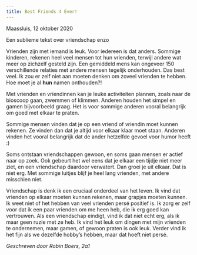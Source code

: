 ```yaml
---
title: Best Friends 4 Ever!
---
```


Maassluis, 12 oktober 2020

Een sublieme tekst over vriendschap enzo

Vrienden zijn met iemand is leuk. Voor iedereen is dat anders. Sommige kinderen, rekenen heel veel mensen tot hun vrienden, terwijl andere wat meer op zichzelf gesteld zijn. Een gemiddeld mens kan ongeveer 150 verschillende relaties met andere mensen tegelijk onderhouden. Das best veel. Ik zou er zelf niet aan moeten denken om zoveel vrienden te hebben. Hoe moet je al **hun** namen onthouden?!

Met vrienden en vriendinnen kan je leuke activiteiten plannen, zoals naar de bioscoop gaan, zwemmen of klimmen. Anderen houden het simpel en gamen bijvoorbeeld graag. Het is voor sommige anderen vooral belangrijk om goed met elkaar te praten.

Sommige mensen vinden dat je op een vriend of vriendin moet kunnen rekenen. Ze vinden dan dat je altijd voor elkaar klaar moet staan. Anderen vinden het vooral belangrijk dat de ander hetzelfde gevoel voor humor heeft :)

Soms ontstaan vriendschappen gewoon, en soms gaan mensen er actief naar op zoek. Ook gebeurt het wel eens dat je elkaar een tijdje niet meer ziet, en een vriendschap daardoor verwatert. Dan groei je uit elkaar. Dat is niet erg. Met sommige luitjes blijf je heel lang vrienden, met andere misschien niet.

Vriendschap is denk ik een cruciaal onderdeel van het leven. Ik vind dat vrienden op elkaar moeten kunnen rekenen, maar grapjes moeten kunnen. Ik weet niet of het hebben van veel vrienden persé positief is. Ik zorg er zelf voor dat ik een paar vrienden om me heen heb, die ik erg goed kan vertrouwen. Als een vriendschap eindigt, vind ik dat niet echt erg, als ik maar geen ruzie met ze heb. Ik vind het leuk om dingen met mijn vrienden te ondernemen, maar gamen, of gewoon praten is ook leuk. Verder vind ik het fijn als we dezelfde hobby’s hebben, maar dat hoeft niet persé.

_Geschreven door Robin Boers, 2a1_
